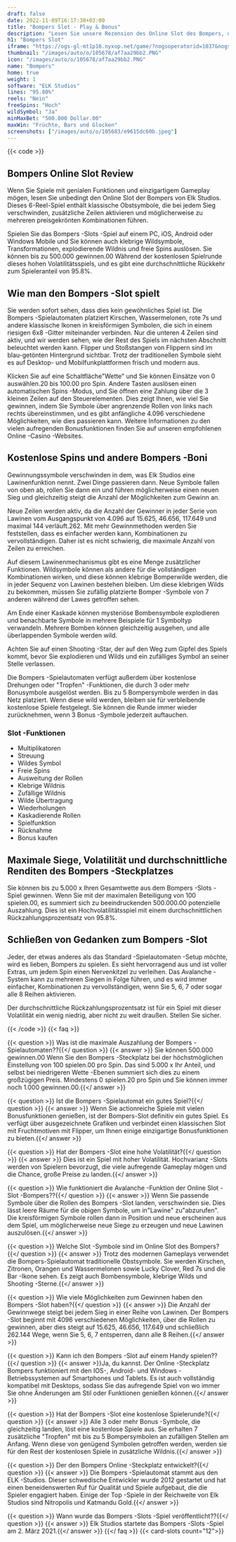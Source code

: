 ```yaml
---
draft: false
date: 2022-11-09T16:17:38+03:00
title: "Bompers Slot - Play & Bonus"
description: "Lesen Sie unsere Rezension des Online Slot des Bompers, um das innovative Gameplay- und Bonusfunktionen zu entdecken. Sie werden sehen, wo Sie es mit den besten Casino -Angeboten spielen können."
h1: "Bompers Slot"
iframe: "https://ogs-gl-mt1p16.nyxop.net/game/?nogsoperatorid=1037&nogsgameid=110053&nogslang=en_gb&nogscurrency=eur&nogsmode=demo"
thumbnail: "/images/auto/o/105678/af7aa29bb2.PNG"
icon: "/images/auto/o/105678/af7aa29bb2.PNG"
name: "Bompers"
home: true
weight: 1
software: "ELK Studios"
lines: "95.80%"
reels: "Nein"
freeSpins: "Hoch"
wildSymbol: "Ja"
minMaxBet: "500.000 Dollar.00"
maxWin: "Früchte, Bars und Glocken"
screenshots: ["/images/auto/o/105683/e9615dc60b.jpeg"]
---
```


{{< code >}}<h2>Bompers Online Slot Review</h2><p>Wenn Sie Spiele mit genialen Funktionen und einzigartigem Gameplay mögen, lesen Sie unbedingt den Online Slot der Bompers von Elk Studios. Dieses 6-Reel-Spiel enthält klassische Obstsymbole, die bei jedem Sieg verschwinden, zusätzliche Zeilen aktivieren und möglicherweise zu mehreren preisgekrönten Kombinationen führen.</p><p>Spielen Sie das Bompers -Slots -Spiel auf einem PC, iOS, Android oder Windows Mobile und Sie können auch klebrige Wildsymbole, Transformationen, explodierende Wildnis und freie Spins auslösen. Sie können bis zu 500.000 gewinnen.00 Während der kostenlosen Spielrunde dieses hohen Volatilitätsspiels, und es gibt eine durchschnittliche Rückkehr zum Spieleranteil von 95.8%.</p><h2>Wie man den Bompers -Slot spielt</h2><p>Sie werden sofort sehen, dass dies kein gewöhnliches Spiel ist. Die Bompers -Spielautomaten platziert Kirschen, Wassermelonen, rote 7s und andere klassische Ikonen in kreisförmigen Symbolen, die sich in einem riesigen 6x8 -Gitter miteinander verbinden. Nur die unteren 4 Zeilen sind aktiv, und wir werden sehen, wie der Rest des Spiels im nächsten Abschnitt beleuchtet werden kann. Flipper und Stoßstangen von Flippern sind im blau-getönten Hintergrund sichtbar. Trotz der traditionellen Symbole sieht es auf Desktop- und Mobilfunkplattformen frisch und modern aus.</p><p>Klicken Sie auf eine Schaltfläche"Wette" und Sie können Einsätze von 0 auswählen.20 bis 100.00 pro Spin. Andere Tasten auslösen einen automatischen Spins -Modus, und Sie öffnen eine Zahlung über die 3 kleinen Zeilen auf den Steuerelementen. Dies zeigt Ihnen, wie viel Sie gewinnen, indem Sie Symbole über angrenzende Rollen von links nach rechts übereinstimmen, und es gibt anfängliche 4.096 verschiedene Möglichkeiten, wie dies passieren kann. Weitere Informationen zu den vielen aufregenden Bonusfunktionen finden Sie auf unseren empfohlenen Online -Casino -Websites.</p><h2>Kostenlose Spins und andere Bompers -Boni</h2><p>Gewinnungssymbole verschwinden in dem, was Elk Studios eine Lawinenfunktion nennt. Zwei Dinge passieren dann. Neue Symbole fallen von oben ab, rollen Sie dann ein und führen möglicherweise einen neuen Sieg und gleichzeitig steigt die Anzahl der Möglichkeiten zum Gewinn an.</p><p>Neue Zeilen werden aktiv, da die Anzahl der Gewinner in jeder Serie von Lawinen vom Ausgangspunkt von 4.096 auf 15.625, 46.656, 117.649 und maximal 144 verläuft.262. Mit mehr Gewinnmethoden werden Sie feststellen, dass es einfacher werden kann, Kombinationen zu vervollständigen. Daher ist es nicht schwierig, die maximale Anzahl von Zeilen zu erreichen.</p><p>Auf diesem Lawinenmechanismus gibt es eine Menge zusätzlicher Funktionen. Wildsymbole können als andere für die vollständigen Kombinationen wirken, und diese können klebrige Bomperwilde werden, die in jeder Sequenz von Lawinen bestehen bleiben. Um diese klebrigen Wilds zu bekommen, müssen Sie zufällig platzierte Bomper -Symbole von 7 anderen während der Lawes getroffen sehen.</p><p>Am Ende einer Kaskade können mysteriöse Bombensymbole explodieren und benachbarte Symbole in mehrere Beispiele für 1 Symboltyp verwandeln. Mehrere Bomben können gleichzeitig ausgehen, und alle überlappenden Symbole werden wild.</p><p>Achten Sie auf einen Shooting -Star, der auf den Weg zum Gipfel des Spiels kommt, bevor Sie explodieren und Wilds und ein zufälliges Symbol an seiner Stelle verlassen.</p><p>Die Bompers -Spielautomaten verfügt außerdem über kostenlose Drehungen oder "Tropfen" -Funktionen, die durch 3 oder mehr Bonusymbole ausgelöst werden. Bis zu 5 Bompersymbole werden in das Netz platziert. Wenn diese wild werden, bleiben sie für verbleibende kostenlose Spiele festgelegt. Sie können die Runde immer wieder zurücknehmen, wenn 3 Bonus -Symbole jederzeit auftauchen.</p><h3>
Slot -Funktionen</h3><ul>
<li></span>
Multiplikatoren</li>
<li></span>
Streuung</li>
<li></span>
Wildes Symbol</li>
<li></span>
Freie Spins</li>
<li></span>
Ausweitung der Rollen</li>
<li></span>
Klebrige Wildnis</li>
<li></span>
Zufällige Wildnis</li>
<li></span>
Wilde Übertragung</li>
<li></span>
Wiederholungen</li>
<li></span>
Kaskadierende Rollen</li>
<li></span>
Spielfunktion</li>
<li></span>
Rücknahme</li>
<li></span>
Bonus kaufen</li></ul><h2>Maximale Siege, Volatilität und durchschnittliche Renditen des Bompers -Steckplatzes</h2><p>Sie können bis zu 5.000 x Ihren Gesamtwette aus dem Bompers -Slots -Spiel gewinnen. Wenn Sie mit der maximalen Beteiligung von 100 spielen.00, es summiert sich zu beeindruckenden 500.000.00 potenzielle Auszahlung. Dies ist ein Hochvolatilitätsspiel mit einem durchschnittlichen Rückzahlungsprozentsatz von 95.8%.</p><h2>Schließen von Gedanken zum Bompers -Slot</h2><p>Jeder, der etwas anderes als das Standard -Spielautomaten -Setup möchte, wird es lieben, Bompers zu spielen. Es sieht hervorragend aus und ist voller Extras, um jedem Spin einen Nervenkitzel zu verleihen. Das Avalanche -System kann zu mehreren Siegen in Folge führen, und es wird immer einfacher, Kombinationen zu vervollständigen, wenn Sie 5, 6, 7 oder sogar alle 8 Reihen aktivieren.</p><p>Der durchschnittliche Rückzahlungsprozentsatz ist für ein Spiel mit dieser Volatilität ein wenig niedrig, aber nicht zu weit draußen. Stellen Sie sicher.</p>
{{< /code >}}
{{< faq >}}

{{< question >}} Was ist die maximale Auszahlung der Bompers -Spielautomaten??{{</ question >}}
{{< answer >}} Sie können 500.000 gewinnen.00 Wenn Sie den Bompers -Steckplatz bei der höchstmöglichen Einstellung von 100 spielen.00 pro Spin. Das sind 5.000 x Ihr Anteil, und selbst bei niedrigeren Wette -Ebenen summiert sich dies zu einem großzügigen Preis. Mindestens 0 spielen.20 pro Spin und Sie können immer noch 1.000 gewinnen.00.{{</ answer >}}

{{< question >}} Ist die Bompers -Spielautomat ein gutes Spiel?{{</ question >}}
{{< answer >}} Wenn Sie actionreiche Spiele mit vielen Bonusfunktionen genießen, ist der Bompers-Slot definitiv ein gutes Spiel. Es verfügt über ausgezeichnete Grafiken und verbindet einen klassischen Slot mit Fruchtmotiven mit Flipper, um Ihnen einige einzigartige Bonusfunktionen zu bieten.{{</ answer >}}

{{< question >}} Hat der Bompers -Slot eine hohe Volatilität?{{</ question >}}
{{< answer >}} Dies ist ein Spiel mit hoher Volatilität. Hochvarianz -Slots werden von Spielern bevorzugt, die viele aufregende Gameplay mögen und die Chance, große Preise zu landen.{{</ answer >}}

{{< question >}} Wie funktioniert die Avalanche -Funktion der Online Slot -Slot -Bompers??{{</ question >}}
{{< answer >}} Wenn Sie passende Symbole über die Rollen des Bompers -Slot landen, verschwinden sie. Dies lässt leere Räume für die obigen Symbole, um in"Lawine" zu"abzurufen". Die kreisförmigen Symbole rollen dann in Position und neue erscheinen aus dem Spiel, um möglicherweise neue Siege zu erzeugen und neue Lawinen auszulösen.{{</ answer >}}

{{< question >}} Welche Slot -Symbole sind im Online Slot des Bompers?{{</ question >}}
{{< answer >}} Trotz des modernen Gameplays verwendet die Bompers-Spielautomat traditionelle Obstsymbole. Sie werden Kirschen, Zitronen, Orangen und Wassermelonen sowie Lucky Clover, Red 7s und die Bar -Ikone sehen. Es zeigt auch Bombensymbole, klebrige Wilds und Shooting -Sterne.{{</ answer >}}

{{< question >}} Wie viele Möglichkeiten zum Gewinnen haben den Bompers -Slot haben?{{</ question >}}
{{< answer >}} Die Anzahl der Gewinnwege steigt bei jedem Sieg in einer Reihe von Lawinen. Der Bompers -Slot beginnt mit 4096 verschiedenen Möglichkeiten, über die Rollen zu gewinnen, aber dies steigt auf 15.625, 46.656, 117.649 und schließlich 262.144 Wege, wenn Sie 5, 6, 7 entsperren, dann alle 8 Reihen.{{</ answer >}}

{{< question >}} Kann ich den Bompers -Slot auf einem Handy spielen??{{</ question >}}
{{< answer >}}Ja, du kannst. Der Online -Steckplatz Bompers funktioniert mit den IOS-, Android- und Windows -Betriebssystemen auf Smartphones und Tablets. Es ist auch vollständig kompatibel mit Desktops, sodass Sie das aufregende Spiel von wo immer Sie ohne Änderungen am Stil oder Funktionen genießen können.{{</ answer >}}

{{< question >}} Hat der Bompers -Slot eine kostenlose Spielerunde?{{</ question >}}
{{< answer >}} Alle 3 oder mehr Bonus -Symbole, die gleichzeitig landen, löst eine kostenlose Spiele aus. Sie erhalten 7 zusätzliche "Tropfen" mit bis zu 5 Bompersymbolen an zufälligen Stellen am Anfang. Wenn diese von genügend Symbolen getroffen werden, werden sie für den Rest der kostenlosen Spiele in zusätzliche Wildnis.{{</ answer >}}

{{< question >}} Der den Bompers Online -Steckplatz entwickelt?{{</ question >}}
{{< answer >}} Die Bompers -Spielautomat stammt aus den ELK -Studios. Dieser schwedische Entwickler wurde 2012 gestartet und hat einen beneidenswerten Ruf für Qualität und Spiele aufgebaut, die die Spieler engagiert haben. Einige der Top -Spiele in der Reichweite von Elk Studios sind Nitropolis und Katmandu Gold.{{</ answer >}}

{{< question >}} Wann wurde das Bompers -Slots -Spiel veröffentlicht??{{</ question >}}
{{< answer >}} Elk Studios startete das Bompers -Slots -Spiel am 2. März 2021.{{</ answer >}}
{{</ faq >}}
{{< card-slots count="12">}}